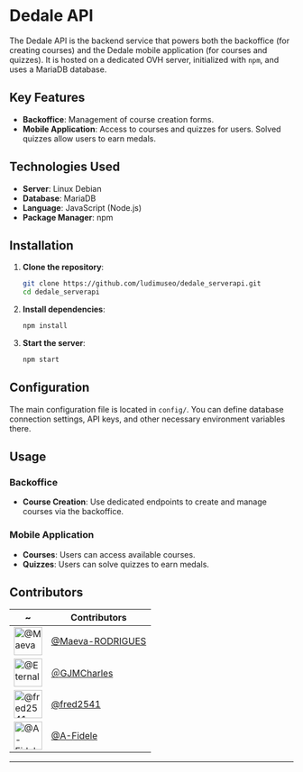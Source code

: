 # Dedale API

The Dedale API is the backend service that powers both the backoffice (for creating courses) and the Dedale mobile application (for courses and quizzes). It is hosted on a dedicated OVH server, initialized with `npm`, and uses a MariaDB database.

## Key Features

- **Backoffice**: Management of course creation forms.
- **Mobile Application**: Access to courses and quizzes for users. Solved quizzes allow users to earn medals.

## Technologies Used

- **Server**: Linux Debian
- **Database**: MariaDB
- **Language**: JavaScript (Node.js)
- **Package Manager**: npm

## Installation

1. **Clone the repository**:
   ```bash
   git clone https://github.com/ludimuseo/dedale_serverapi.git
   cd dedale_serverapi
   ```

2. **Install dependencies**:
   ```bash
   npm install
   ```

3. **Start the server**:
   ```bash
   npm start
   ```

## Configuration

The main configuration file is located in `config/`. You can define database connection settings, API keys, and other necessary environment variables there.

## Usage

### Backoffice

- **Course Creation**: Use dedicated endpoints to create and manage courses via the backoffice.

### Mobile Application

- **Courses**: Users can access available courses.
- **Quizzes**: Users can solve quizzes to earn medals.

## Contributors

| ~                                                                                                            | Contributors               |
| ------------------------------------------------------------------------------------------------------------ | -------------------------- |
| <img src="https://avatars.githubusercontent.com/u/167294285?v=4" width="50" alt="@Maeva-RODRIGUES avatar" /> | [@Maeva-RODRIGUES][User01] |
| <img src="https://avatars.githubusercontent.com/u/91600327?v=4" width="50" alt="@Eternal-Grace avatar" />    | [＠GJMCharles ][User02]   |
| <img src="https://avatars.githubusercontent.com/u/3463006?v=4" width="50" alt="@fred2541 avatar" />          | [@fred2541][User03]        |
| <img src="https://avatars.githubusercontent.com/u/128374528?v=4" width="50" alt="@A-Fidele avatar" />        | [@A-Fidele][User04]        |


[User01]: https://github.com/Maeva-RODRIGUES/
[User02]: https://github.com/GJMCharles
[User03]: https://github.com/fred2541/
[User04]: https://github.com/A-Fidele/


---
